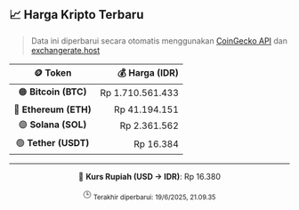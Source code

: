 

<!-- HARGA_KRIPTO -->
## 📈 Harga Kripto Terbaru

> Data ini diperbarui secara otomatis menggunakan [CoinGecko API](https://www.coingecko.com/) dan [exchangerate.host](https://exchangerate.host/)

<div align="center">

| 🪙 Token | 💰 Harga (IDR) |
|:------:|---------------:|
| 🟠 **Bitcoin (BTC)**   | Rp 1.710.561.433 |
| 🔵 **Ethereum (ETH)**  | Rp 41.194.151 |
| 🟣 **Solana (SOL)**    | Rp 2.361.562 |
| 🟢 **Tether (USDT)**   | Rp 16.384 |

---

💱 **Kurs Rupiah (USD → IDR)**: Rp 16.380

🕒 <sub>Terakhir diperbarui: 19/6/2025, 21.09.35</sub>

</div>
<!-- /HARGA_KRIPTO -->
